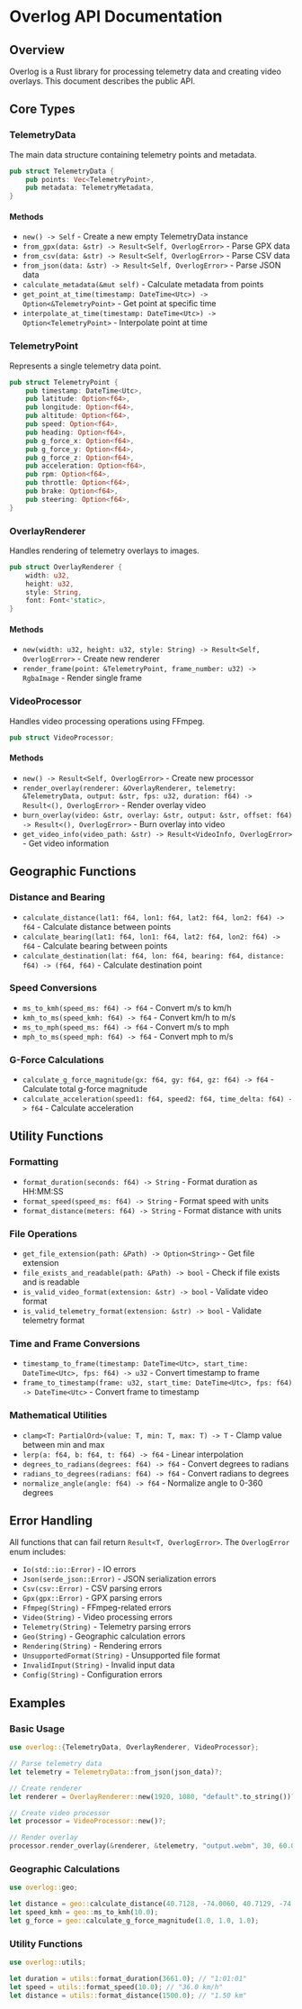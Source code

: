 # Overlog API Documentation

## Overview

Overlog is a Rust library for processing telemetry data and creating video overlays. This document describes the public API.

## Core Types

### TelemetryData

The main data structure containing telemetry points and metadata.

```rust
pub struct TelemetryData {
    pub points: Vec<TelemetryPoint>,
    pub metadata: TelemetryMetadata,
}
```

#### Methods

- `new() -> Self` - Create a new empty TelemetryData instance
- `from_gpx(data: &str) -> Result<Self, OverlogError>` - Parse GPX data
- `from_csv(data: &str) -> Result<Self, OverlogError>` - Parse CSV data
- `from_json(data: &str) -> Result<Self, OverlogError>` - Parse JSON data
- `calculate_metadata(&mut self)` - Calculate metadata from points
- `get_point_at_time(timestamp: DateTime<Utc>) -> Option<&TelemetryPoint>` - Get point at specific time
- `interpolate_at_time(timestamp: DateTime<Utc>) -> Option<TelemetryPoint>` - Interpolate point at time

### TelemetryPoint

Represents a single telemetry data point.

```rust
pub struct TelemetryPoint {
    pub timestamp: DateTime<Utc>,
    pub latitude: Option<f64>,
    pub longitude: Option<f64>,
    pub altitude: Option<f64>,
    pub speed: Option<f64>,
    pub heading: Option<f64>,
    pub g_force_x: Option<f64>,
    pub g_force_y: Option<f64>,
    pub g_force_z: Option<f64>,
    pub acceleration: Option<f64>,
    pub rpm: Option<f64>,
    pub throttle: Option<f64>,
    pub brake: Option<f64>,
    pub steering: Option<f64>,
}
```

### OverlayRenderer

Handles rendering of telemetry overlays to images.

```rust
pub struct OverlayRenderer {
    width: u32,
    height: u32,
    style: String,
    font: Font<'static>,
}
```

#### Methods

- `new(width: u32, height: u32, style: String) -> Result<Self, OverlogError>` - Create new renderer
- `render_frame(point: &TelemetryPoint, frame_number: u32) -> RgbaImage` - Render single frame

### VideoProcessor

Handles video processing operations using FFmpeg.

```rust
pub struct VideoProcessor;
```

#### Methods

- `new() -> Result<Self, OverlogError>` - Create new processor
- `render_overlay(renderer: &OverlayRenderer, telemetry: &TelemetryData, output: &str, fps: u32, duration: f64) -> Result<(), OverlogError>` - Render overlay video
- `burn_overlay(video: &str, overlay: &str, output: &str, offset: f64) -> Result<(), OverlogError>` - Burn overlay into video
- `get_video_info(video_path: &str) -> Result<VideoInfo, OverlogError>` - Get video information

## Geographic Functions

### Distance and Bearing

- `calculate_distance(lat1: f64, lon1: f64, lat2: f64, lon2: f64) -> f64` - Calculate distance between points
- `calculate_bearing(lat1: f64, lon1: f64, lat2: f64, lon2: f64) -> f64` - Calculate bearing between points
- `calculate_destination(lat: f64, lon: f64, bearing: f64, distance: f64) -> (f64, f64)` - Calculate destination point

### Speed Conversions

- `ms_to_kmh(speed_ms: f64) -> f64` - Convert m/s to km/h
- `kmh_to_ms(speed_kmh: f64) -> f64` - Convert km/h to m/s
- `ms_to_mph(speed_ms: f64) -> f64` - Convert m/s to mph
- `mph_to_ms(speed_mph: f64) -> f64` - Convert mph to m/s

### G-Force Calculations

- `calculate_g_force_magnitude(gx: f64, gy: f64, gz: f64) -> f64` - Calculate total g-force magnitude
- `calculate_acceleration(speed1: f64, speed2: f64, time_delta: f64) -> f64` - Calculate acceleration

## Utility Functions

### Formatting

- `format_duration(seconds: f64) -> String` - Format duration as HH:MM:SS
- `format_speed(speed_ms: f64) -> String` - Format speed with units
- `format_distance(meters: f64) -> String` - Format distance with units

### File Operations

- `get_file_extension(path: &Path) -> Option<String>` - Get file extension
- `file_exists_and_readable(path: &Path) -> bool` - Check if file exists and is readable
- `is_valid_video_format(extension: &str) -> bool` - Validate video format
- `is_valid_telemetry_format(extension: &str) -> bool` - Validate telemetry format

### Time and Frame Conversions

- `timestamp_to_frame(timestamp: DateTime<Utc>, start_time: DateTime<Utc>, fps: f64) -> u32` - Convert timestamp to frame
- `frame_to_timestamp(frame: u32, start_time: DateTime<Utc>, fps: f64) -> DateTime<Utc>` - Convert frame to timestamp

### Mathematical Utilities

- `clamp<T: PartialOrd>(value: T, min: T, max: T) -> T` - Clamp value between min and max
- `lerp(a: f64, b: f64, t: f64) -> f64` - Linear interpolation
- `degrees_to_radians(degrees: f64) -> f64` - Convert degrees to radians
- `radians_to_degrees(radians: f64) -> f64` - Convert radians to degrees
- `normalize_angle(angle: f64) -> f64` - Normalize angle to 0-360 degrees

## Error Handling

All functions that can fail return `Result<T, OverlogError>`. The `OverlogError` enum includes:

- `Io(std::io::Error)` - IO errors
- `Json(serde_json::Error)` - JSON serialization errors
- `Csv(csv::Error)` - CSV parsing errors
- `Gpx(gpx::Error)` - GPX parsing errors
- `Ffmpeg(String)` - FFmpeg-related errors
- `Video(String)` - Video processing errors
- `Telemetry(String)` - Telemetry parsing errors
- `Geo(String)` - Geographic calculation errors
- `Rendering(String)` - Rendering errors
- `UnsupportedFormat(String)` - Unsupported file format
- `InvalidInput(String)` - Invalid input data
- `Config(String)` - Configuration errors

## Examples

### Basic Usage

```rust
use overlog::{TelemetryData, OverlayRenderer, VideoProcessor};

// Parse telemetry data
let telemetry = TelemetryData::from_json(json_data)?;

// Create renderer
let renderer = OverlayRenderer::new(1920, 1080, "default".to_string())?;

// Create video processor
let processor = VideoProcessor::new()?;

// Render overlay
processor.render_overlay(&renderer, &telemetry, "output.webm", 30, 60.0).await?;
```

### Geographic Calculations

```rust
use overlog::geo;

let distance = geo::calculate_distance(40.7128, -74.0060, 40.7129, -74.0059);
let speed_kmh = geo::ms_to_kmh(10.0);
let g_force = geo::calculate_g_force_magnitude(1.0, 1.0, 1.0);
```

### Utility Functions

```rust
use overlog::utils;

let duration = utils::format_duration(3661.0); // "1:01:01"
let speed = utils::format_speed(10.0); // "36.0 km/h"
let distance = utils::format_distance(1500.0); // "1.50 km"
``` 